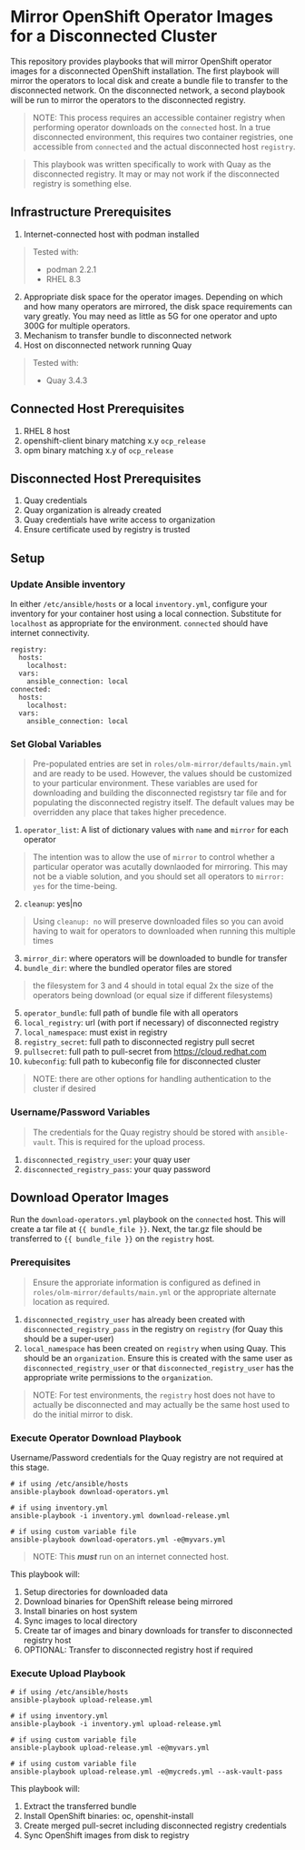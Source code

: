 # Mirror OpenShift Operator Images for a Disconnected Cluster

This repository provides playbooks that will mirror OpenShift operator images for a disconnected OpenShift installation.  The first playbook will mirror the operators to local disk and create a bundle file to transfer to the disconnected network.  On the disconnected network, a second playbook will be run to mirror the operators to the disconnected registry.

> NOTE: This process requires an accessible container registry when performing operator downloads on the `connected` host.  In a true disconnected environment, this requires two container registries, one accessible from `connected` and the actual disconnected host `registry`.

> This playbook was written specifically to work with Quay as the disconnected registry.  It may or may not work if the disconnected registry is something else.

## Infrastructure Prerequisites
1. Internet-connected host with podman installed
> Tested with:
>  * podman 2.2.1
>  * RHEL 8.3
2. Appropriate disk space for the operator images.  Depending on which and how many operators are mirrored, the disk space requirements can vary greatly.  You may need as little as 5G for one operator and upto 300G for multiple operators.
3. Mechanism to transfer bundle to disconnected network
4. Host on disconnected network running Quay
> Tested with:
> * Quay 3.4.3
## Connected Host Prerequisites
1. RHEL 8 host
2. openshift-client binary matching x.y `ocp_release`
2. opm binary matching x.y of `ocp_release`
## Disconnected Host Prerequisites
1. Quay credentials
2. Quay organization is already created
3. Quay credentials have write access to organization
4. Ensure certificate used by registry is trusted
## Setup
### Update Ansible inventory
In either `/etc/ansible/hosts` or a local `inventory.yml`, configure your inventory for your container host using a local connection.  Substitute for `localhost` as appropriate for the environment. `connected` should have internet connectivity.  
```
registry:
  hosts:
    localhost:
  vars:
    ansible_connection: local
connected:
  hosts:
    localhost:
  vars:
    ansible_connection: local    
```
### Set Global Variables
> Pre-populated entries are set in `roles/olm-mirror/defaults/main.yml` and are ready to be used.  However, the values should be customized to your particular environment.  These variables are used for downloading and building the disconnected registsry tar file and for populating the disconnected registry itself.  The default values may be overridden any place that takes higher precedence.
1. `operator_list`: A list of dictionary values with `name` and `mirror` for each operator
> The intention was to allow the use of `mirror` to control whether a particular operator was acutally downlaoded for mirroring.  This may not be a viable solution, and you should set all operators to `mirror: yes` for the time-being.
2. `cleanup`: yes|no
> Using `cleanup: no` will preserve downloaded files so you can avoid having to wait for operators to downloaded when running this multiple times
3. `mirror_dir`: where operators will be downloaded to bundle for transfer
4. `bundle_dir`: where the bundled operator files are stored
> the filesystem for 3 and 4 should in total equal 2x the size of the operators being download (or equal size if different filesystems)
5. `operator_bundle`: full path of bundle file with all operators
6. `local_registry`: url (with port if necessary) of disconnected registry
7. `local_namespace`: must exist in registry
8. `registry_secret`: full path to disconnected registry pull secret
9. `pullsecret`: full path to pull-secret from https://cloud.redhat.com
9. `kubeconfig`: full path to kubeconfig file for disconnected cluster
> NOTE: there are other options for handling authentication to the cluster if desired
### Username/Password Variables
> The credentials for the Quay registry should be stored with `ansible-vault`.  This is required for the upload process.
1. `disconnected_registry_user`: your quay user
2. `disconnected_registry_pass`: your quay password
## Download Operator Images
Run the `download-operators.yml` playbook on the `connected` host.  This will create a tar file at `{{ bundle_file }}`.  Next, the tar.gz file should be transferred to `{{ bundle_file }}` on the `registry` host.  
### Prerequisites
> Ensure the approriate information is configured as defined in `roles/olm-mirror/defaults/main.yml` or the appropriate alternate location as required.
1. `disconnected_registry_user` has already been created with `disconnected_registry_pass` in the registry on `registry` (for Quay this should be a super-user)    
2. `local_namespace` has been created on `registry` when using Quay.  This should be an `organization`.  Ensure this is created with the same user as `disconnected_registry_user` or that `disconnected_registry_user` has the appropriate write permissions to the `organization`. 
> NOTE: For test environments, the `registry` host does not have to actually be disconnected and may actually be the same host used to do the initial mirror to disk.

### Execute Operator Download Playbook
Username/Password credentials for the Quay registry are not required at this stage.
```
# if using /etc/ansible/hosts
ansible-playbook download-operators.yml
```
```
# if using inventory.yml
ansible-playbook -i inventory.yml download-release.yml
```
```
# if using custom variable file
ansible-playbook download-operators.yml -e@myvars.yml
```
> NOTE: This ***must*** run on an internet connected host.  

This playbook will:
1. Setup directories for downloaded data
2. Download binaries for OpenShift release being mirrored
3. Install binaries on host system
4. Sync images to local directory
5. Create tar of images and binary downloads for transfer to disconnected registry host
6. OPTIONAL: Transfer to disconnected registry host if required

### Execute Upload Playbook
```
# if using /etc/ansible/hosts
ansible-playbook upload-release.yml
```
```
# if using inventory.yml
ansible-playbook -i inventory.yml upload-release.yml
```
```
# if using custom variable file
ansible-playbook upload-release.yml -e@myvars.yml
```
```
# if using custom variable file
ansible-playbook upload-release.yml -e@mycreds.yml --ask-vault-pass
```
This playbook will:  
1. Extract the transferred bundle
2. Install OpenShift binaries: oc, openshit-install
3. Create merged pull-secret including disconnected registry credentials
4. Sync OpenShift images from disk to registry
